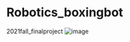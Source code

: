 # Robotics_boxingbot
2021fall_finalproject
![image](https://user-images.githubusercontent.com/82351789/175809894-d1ef1feb-4294-4562-b2cf-f708aa0f6745.png)

